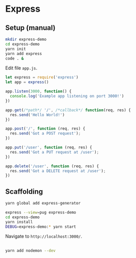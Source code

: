 # Express

## Setup (manual)

```bash
mkdir express-demo
cd express-demo
yarn init
yarn add express
code . &
```

Edit file `app.js`.

```js
let express = require('express')
let app = express()

app.listen(3000, function() {
  console.log('Example app listening on port 3000!')
})

app.get(/*path*/ '/', /*callback*/ function(req, res) {
  res.send('Hello World!')
})

app.post('/', function (req, res) {
  res.send('Got a POST request');
})

app.put('/user', function (req, res) {
  res.send('Got a PUT request at /user');
})

app.delete('/user', function (req, res) {
  res.send('Got a DELETE request at /user');
})
```

## Scaffolding

```bash
yarn global add express-generator
```

```bash
express --view=pug express-demo
cd express-demo
yarn install
DEBUG=express-demo:* yarn start
```

Navigate to `http://localhost:3000/`.

## 

```bash
yarn add nodemon --dev
```
